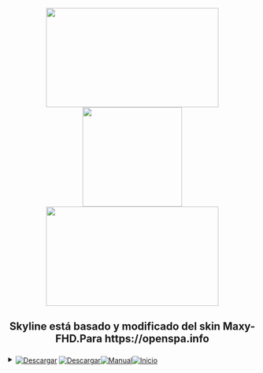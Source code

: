 <p align="center"><img src="https://git.mycine.es/elduque/skyline/raw/branch/main/local/plugin.png" width="350" height="202"/>  <img src="https://git.mycine.es/elduque/skyline/raw/branch/main/local/qrcode_git.mycine.es.png" width="202" height="202"/>  <img src="https://git.mycine.es/elduque/skyline/raw/branch/main/local/prev.png" width="350" height="202"/></p> 
<h2><p align="center">Skyline está basado y modificado del skin Maxy-FHD.Para https://openspa.info</p></h2> 
<details>
    <summary>
        <a href="https://git.mycine.es/elduque/skyline/raw/branch/main/local/Skyline_all.ipk"><code></code><img align="center" alt="Descargar" src="https://img.shields.io/badge/Descargar%20-De%20Aqui-32CD32"></a>
        <span></span>
        <strong><code></code></strong>
        <span></span>
       <a href="https://git.mycine.es/elduque/skyline/raw/branch/main/local/Skyline_all.ipk"> <img align="center" alt="Descargar" src="https://img.shields.io/badge/Ultima%20Version-2.9.0-32CD32"><code></code><img align="center" alt="Manual" src="https://img.shields.io/badge/Ir%20Al-%20Manual%20Instalacion-32CD32"><a href="https://git.mycine.es/elduque/skyline/wiki"><code></code><img align="center" alt="Inicio" src="https://img.shields.io/badge/Ir%20A-%20%20Pagina%20Inicio-32CD32"></a>
       </summary>
    </details>